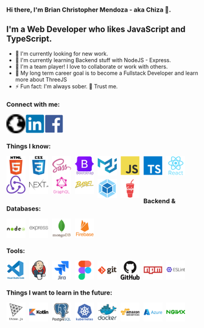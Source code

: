 ### Hi there, I'm Brian Christopher Mendoza - aka Chiza 👋.

## I'm a Web Developer who likes JavaScript and TypeScript.

- 🔭 I'm currently looking for new work.
- 🌱 I'm currently learning Backend stuff with NodeJS - Express.
- 👯 I'm a team player! I love to collaborate or work with others.
- 🥅 My long term career goal is to become a Fullstack Developer and learn more about ThreeJS
- ⚡ Fun fact: I'm always sober. 🤣 Trust me.

### Connect with me:

[<img align ="left" alt="briancgmendoza portfolio" width="50px" src="https://raw.githubusercontent.com/iconic/open-iconic/master/svg/globe.svg" />][portfolio]
[<img align ="left" alt="briancgmendoza linkedin" width="50px" src="https://github.com/devicons/devicon/blob/v2.15.1/icons/linkedin/linkedin-original.svg" />][linkedin]
[<img align ="left" alt="briancgmendoza facebook" width="50px" src="https://github.com/devicons/devicon/blob/v2.15.1/icons/facebook/facebook-original.svg" />][facebook]

<br />
<br />
<br />

### Things I know:

<img align="left" alt="HTML5" width="50px" src="https://github.com/devicons/devicon/blob/v2.15.1/icons/html5/html5-original-wordmark.svg" style="padding-right:10px;" />
<img align="left" alt="CSS3" width="50px" src="https://github.com/devicons/devicon/blob/v2.15.1/icons/css3/css3-original-wordmark.svg" style="padding-right:10px;" />
<img align="left" alt="Sass" width="50px" src="https://github.com/devicons/devicon/blob/v2.15.1/icons/sass/sass-original.svg" style="padding-right:10px;" />
<img align="left" alt="Bootstrap" width="50px" src="https://github.com/devicons/devicon/blob/v2.15.1/icons/bootstrap/bootstrap-original-wordmark.svg" style="padding-right:10px;" />
<img align="left" alt="MaterialUI" width="50px" src="https://github.com/devicons/devicon/blob/v2.15.1/icons/materialui/materialui-original.svg" style="padding-right:10px;" />
<img align="left" alt="JavaScript" width="50px" src="https://github.com/devicons/devicon/blob/v2.15.1/icons/javascript/javascript-original.svg" style="padding-right:10px;" />
<img align="left" alt="TypeScript" width="50px" src="https://github.com/devicons/devicon/blob/v2.15.1/icons/typescript/typescript-original.svg" style="padding-right:10px;" />
<img align="left" alt="React" width="50px" src="https://github.com/devicons/devicon/blob/v2.15.1/icons/react/react-original-wordmark.svg" style="padding-right:10px;" />
<img align="left" alt="Redux" width="50px" src="https://github.com/devicons/devicon/blob/v2.15.1/icons/redux/redux-original.svg" style="padding-right:10px;" />
<img align="left" alt="NextJS" width="50px" src="https://github.com/devicons/devicon/blob/v2.15.1/icons/nextjs/nextjs-original-wordmark.svg" style="padding-right:10px;" />
<img align="left" alt="GraphQL" width="50px" src="https://github.com/devicons/devicon/blob/v2.15.1/icons/graphql/graphql-plain-wordmark.svg " style="padding-right:10px;" />
<img align="left" alt="Babel" width="50px" src="https://github.com/devicons/devicon/blob/v2.15.1/icons/babel/babel-original.svg" style="padding-right:10px;" />
<img align="left" alt="Webpack" width="50px" src="https://github.com/devicons/devicon/blob/v2.15.1/icons/webpack/webpack-original.svg" style="margin-top: 10px; padding-right:10px;" />
<img align="left" alt="Gulp" width="50px" src="https://github.com/devicons/devicon/blob/v2.15.1/icons/gulp/gulp-plain.svg" style="margin-top: 10px; padding-right:10px;" />

<br />
<br />
<br />
<br />
<br />

### Backend & Databases:

<img align="left" alt="Node.js" width="50px" src="https://github.com/devicons/devicon/blob/v2.15.1/icons/nodejs/nodejs-original-wordmark.svg" style="padding-right:10px;" />
<img align="left" alt="Express" width="50px" src="https://github.com/devicons/devicon/blob/v2.15.1/icons/express/express-original-wordmark.svg" style="padding-right:10px;" />
<img align="left" alt="MongoDB" width="50px" src="https://github.com/devicons/devicon/blob/v2.15.1/icons/mongodb/mongodb-original-wordmark.svg" style="padding-right:10px;" />
<img align="left" alt="Firebase" width="50px" src="https://github.com/devicons/devicon/blob/v2.15.1/icons/firebase/firebase-plain-wordmark.svg" style="padding-right:10px;" />

<br />
<br />
<br />

### Tools:

<img align="left" alt="Visual Studio Code" width="50px" src="https://github.com/devicons/devicon/blob/v2.15.1/icons/vscode/vscode-original-wordmark.svg" style="padding-right:10px;" />
<img align="left" alt="Jenkins" width="50px" src="https://github.com/devicons/devicon/blob/v2.15.1/icons/jenkins/jenkins-original.svg" style="padding-right:10px;" />
<img align="left" alt="Jira" width="50px" src="https://github.com/devicons/devicon/blob/v2.15.1/icons/jira/jira-original-wordmark.svg" style="padding-right:10px;" />
<img align="left" alt="Figma" width="50px" src="https://github.com/devicons/devicon/blob/v2.15.1/icons/figma/figma-original.svg" style="padding-right:10px;"/>
<img align="left" alt="Git" width="50px" src="https://github.com/devicons/devicon/blob/v2.15.1/icons/git/git-original-wordmark.svg" style="padding-right:10px;" />
<img align="left" alt="GitHub" width="50px" src="https://github.com/devicons/devicon/blob/v2.15.1/icons/github/github-original-wordmark.svg" style="padding-right:10px;"/>
<img align="left" alt="NPM" width="50px" src="https://github.com/devicons/devicon/blob/v2.15.1/icons/npm/npm-original-wordmark.svg" style="padding-right:10px;"/>
<img align="left" alt="ESLint" width="50px" src="https://github.com/devicons/devicon/blob/v2.15.1/icons/eslint/eslint-original-wordmark.svg" style="padding-right:10px;"/>

<br />
<br />
<br />

### Things I want to learn in the future:

<img align="left" alt="ThreeJS" width="50px" src="https://github.com/devicons/devicon/blob/v2.15.1/icons/threejs/threejs-original-wordmark.svg" style="padding-right:10px;" />
<img align="left" alt="Kotlin" width="50px" src="https://github.com/devicons/devicon/blob/v2.15.1/icons/kotlin/kotlin-original-wordmark.svg" style="padding-right:10px;" />
<img align="left" alt="Postgresql" width="50px" src="https://github.com/devicons/devicon/blob/v2.15.1/icons/postgresql/postgresql-original-wordmark.svg" style="padding-right:10px;" />
<img align="left" alt="Kubernetes" width="50px" src="https://github.com/devicons/devicon/blob/v2.15.1/icons/kubernetes/kubernetes-plain-wordmark.svg" style="padding-right:10px;" />
<img align="left" alt="Docker" width="50px" src="https://github.com/devicons/devicon/blob/v2.15.1/icons/docker/docker-original-wordmark.svg" style="padding-right:10px;" />
<img align="left" alt="Aws" width="50px" src="https://github.com/devicons/devicon/blob/v2.15.1/icons/amazonwebservices/amazonwebservices-original-wordmark.svg" style="padding-right:10px;" />
<img align="left" alt="Azure" width="50px" src="https://github.com/devicons/devicon/blob/v2.15.1/icons/azure/azure-original-wordmark.svg" style="padding-right:10px;" />
<img align="left" alt="Nginx" width="50px" src="https://github.com/devicons/devicon/blob/v2.15.1/icons/nginx/nginx-original.svg" style="padding-right:10px;" />

[portfolio]: https://briancgmendoza-portfolio.vercel.app/
[linkedin]: https://www.linkedin.com/in/briancgmendoza/
[facebook]: https://web.facebook.com/moon.mendoza.547
